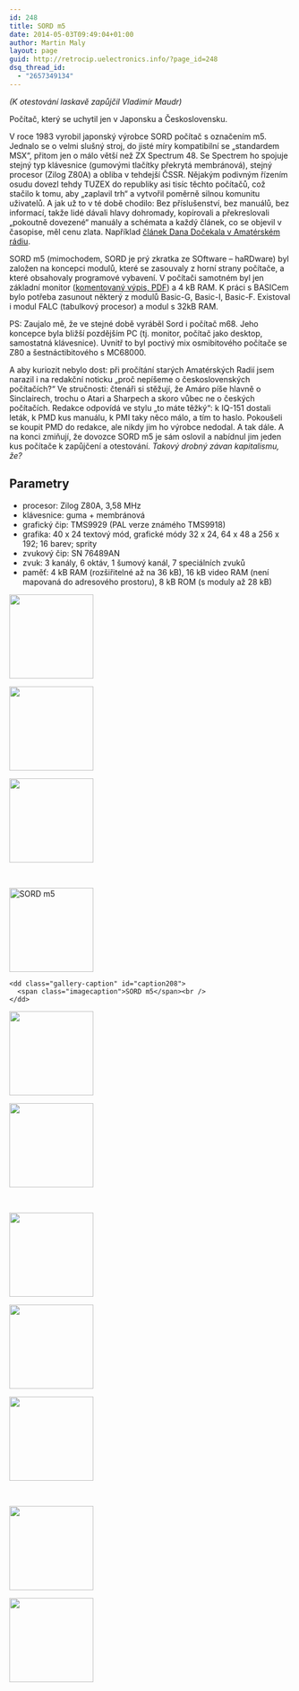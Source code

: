 ```yaml
---
id: 248
title: SORD m5
date: 2014-05-03T09:49:04+01:00
author: Martin Maly
layout: page
guid: http://retrocip.uelectronics.info/?page_id=248
dsq_thread_id:
  - "2657349134"
---
```

_(K otestování laskavě zapůjčil Vladimír Maudr)_

Počítač, který se uchytil jen v Japonsku a Československu.

V roce 1983 vyrobil japonský výrobce SORD počítač s označením m5. Jednalo se o velmi slušný stroj, do jisté míry kompatibilní se &#8222;standardem MSX&#8220;, přitom jen o málo větší než ZX Spectrum 48. Se Spectrem ho spojuje stejný typ klávesnice (gumovými tlačítky překrytá membránová), stejný procesor (Zilog Z80A) a obliba v tehdejší ČSSR. Nějakým podivným řízením osudu dovezl tehdy TUZEX do republiky asi tisíc těchto počítačů, což stačilo k tomu, aby &#8222;zaplavil trh&#8220; a vytvořil poměrně silnou komunitu uživatelů. A jak už to v té době chodilo: Bez příslušenství, bez manuálů, bez informací, takže lidé dávali hlavy dohromady, kopírovali a překreslovali &#8222;pokoutně dovezené&#8220; manuály a schémata a každý článek, co se objevil v časopise, měl cenu zlata. Například [článek Dana Dočekala v Amatérském rádiu](http://bruxy.regnet.cz/web/8bit/CZ/osobni-pocitac-sord-m5/).

SORD m5 (mimochodem, SORD je prý zkratka ze SOftware &#8211; haRDware) byl založen na koncepci modulů, které se zasouvaly z horní strany počítače, a které obsahovaly programové vybavení. V počítači samotném byl jen základní monitor ([komentovaný výpis, PDF](http://www.pooh.cz/upload/global/Sord_Monitor_ROM-komentovany_vypis.pdf)) a 4 kB RAM. K práci s BASICem bylo potřeba zasunout některý z modulů Basic-G, Basic-I, Basic-F. Existoval i modul FALC (tabulkový procesor) a modul s 32kB RAM.

PS: Zaujalo mě, že ve stejné době vyráběl Sord i počítač m68. Jeho koncepce byla bližší pozdějším PC (tj. monitor, počítač jako desktop, samostatná klávesnice). Uvnitř to byl poctivý mix osmibitového počítače se Z80 a šestnáctibitového s MC68000.

A aby kuriozit nebylo dost: při pročítání starých Amatérských Radií jsem narazil i na redakční noticku &#8222;proč nepíšeme o československých počítačích?&#8220; Ve stručnosti: čtenáři si stěžují, že Amáro píše hlavně o Sinclairech, trochu o Atari a Sharpech a skoro vůbec ne o českých počítačích. Redakce odpovídá ve stylu &#8222;to máte těžký&#8220;: k IQ-151 dostali leták, k PMD kus manuálu, k PMI taky něco málo, a tím to haslo. Pokoušeli se koupit PMD do redakce, ale nikdy jim ho výrobce nedodal. A tak dále. A na konci zmiňují, že dovozce SORD m5 je sám oslovil a nabídnul jim jeden kus počítače k zapůjčení a otestování. _Takový drobný závan kapitalismu, že?_

## Parametry

  * procesor: Zilog Z80A, 3,58 MHz
  * klávesnice: guma + membránová
  * grafický čip: TMS9929 (PAL verze známého TMS9918)
  * grafika: 40 x 24 textový mód, grafické módy 32 x 24, 64 x 48 a 256 x 192; 16 barev; sprity
  * zvukový čip: SN 76489AN
  * zvuk: 3 kanály, 6 oktáv, 1 šumový kanál, 7 speciálních zvuků
  * paměť: 4 kB RAM (rozšiřitelné až na 36 kB), 16 kB video RAM (není mapovaná do adresového prostoru), 8 kB ROM (s moduly až 28 kB)

<div id='gallery-24' class='gallery galleryid-248 gallery-columns-3 gallery-size-thumbnail gallery1'>
  <dl class="gallery-item">
    <dt class="gallery-icon">
      <a href="http://retrocip.cz/wp-content/uploads/sites/6/2014/05/IMG_20140426_115210.jpg" title="" class="highslide" onclick="return hs.expand(this,{captionId:'caption249'})"><img src="http://retrocip.cz/wp-content/uploads/sites/6/2014/05/IMG_20140426_115210-150x150.jpg" width="150" height="150" alt="" /></a>
    </dt>
  </dl>
  
  <dl class="gallery-item">
    <dt class="gallery-icon">
      <a href="http://retrocip.cz/wp-content/uploads/sites/6/2014/05/IMG_20140426_115141.jpg" title="" class="highslide" onclick="return hs.expand(this,{captionId:'caption250'})"><img src="http://retrocip.cz/wp-content/uploads/sites/6/2014/05/IMG_20140426_115141-150x150.jpg" width="150" height="150" alt="" /></a>
    </dt>
  </dl>
  
  <dl class="gallery-item">
    <dt class="gallery-icon">
      <a href="http://retrocip.cz/wp-content/uploads/sites/6/2014/05/IMG_20140426_115134.jpg" title="" class="highslide" onclick="return hs.expand(this,{captionId:'caption251'})"><img src="http://retrocip.cz/wp-content/uploads/sites/6/2014/05/IMG_20140426_115134-150x150.jpg" width="150" height="150" alt="" /></a>
    </dt>
  </dl>
  
  <br style="clear: both" />
  
  <dl class="gallery-item">
    <dt class="gallery-icon">
      <a href="http://retrocip.cz/wp-content/uploads/sites/6/2014/05/IMG_20140503_092928.jpg" title="SORD m5" class="highslide" onclick="return hs.expand(this,{captionId:'caption208'})"><img src="http://retrocip.cz/wp-content/uploads/sites/6/2014/05/IMG_20140503_092928-150x150.jpg" width="150" height="150" alt="SORD m5" /></a>
    </dt>
    
    <dd class="gallery-caption" id="caption208">
      <span class="imagecaption">SORD m5</span><br />
    </dd>
  </dl>
  
  <dl class="gallery-item">
    <dt class="gallery-icon">
      <a href="http://retrocip.cz/wp-content/uploads/sites/6/2014/05/IMG_20140503_092937.jpg" title="" class="highslide" onclick="return hs.expand(this,{captionId:'caption207'})"><img src="http://retrocip.cz/wp-content/uploads/sites/6/2014/05/IMG_20140503_092937-150x150.jpg" width="150" height="150" alt="" /></a>
    </dt>
  </dl>
  
  <dl class="gallery-item">
    <dt class="gallery-icon">
      <a href="http://retrocip.cz/wp-content/uploads/sites/6/2014/05/IMG_20140503_092947.jpg" title="" class="highslide" onclick="return hs.expand(this,{captionId:'caption206'})"><img src="http://retrocip.cz/wp-content/uploads/sites/6/2014/05/IMG_20140503_092947-150x150.jpg" width="150" height="150" alt="" /></a>
    </dt>
  </dl>
  
  <br style="clear: both" />
  
  <dl class="gallery-item">
    <dt class="gallery-icon">
      <a href="http://retrocip.cz/wp-content/uploads/sites/6/2014/05/IMG_20140503_092953.jpg" title="" class="highslide" onclick="return hs.expand(this,{captionId:'caption205'})"><img src="http://retrocip.cz/wp-content/uploads/sites/6/2014/05/IMG_20140503_092953-150x150.jpg" width="150" height="150" alt="" /></a>
    </dt>
  </dl>
  
  <dl class="gallery-item">
    <dt class="gallery-icon">
      <a href="http://retrocip.cz/wp-content/uploads/sites/6/2014/05/IMG_20140503_093006.jpg" title="" class="highslide" onclick="return hs.expand(this,{captionId:'caption204'})"><img src="http://retrocip.cz/wp-content/uploads/sites/6/2014/05/IMG_20140503_093006-150x150.jpg" width="150" height="150" alt="" /></a>
    </dt>
  </dl>
  
  <dl class="gallery-item">
    <dt class="gallery-icon">
      <a href="http://retrocip.cz/wp-content/uploads/sites/6/2014/05/IMG_20140503_093024.jpg" title="" class="highslide" onclick="return hs.expand(this,{captionId:'caption203'})"><img src="http://retrocip.cz/wp-content/uploads/sites/6/2014/05/IMG_20140503_093024-150x150.jpg" width="150" height="150" alt="" /></a>
    </dt>
  </dl>
  
  <br style="clear: both" />
  
  <dl class="gallery-item">
    <dt class="gallery-icon">
      <a href="http://retrocip.cz/wp-content/uploads/sites/6/2014/05/IMG_20140503_093030.jpg" title="" class="highslide" onclick="return hs.expand(this,{captionId:'caption202'})"><img src="http://retrocip.cz/wp-content/uploads/sites/6/2014/05/IMG_20140503_093030-150x150.jpg" width="150" height="150" alt="" /></a>
    </dt>
  </dl>
  
  <dl class="gallery-item">
    <dt class="gallery-icon">
      <a href="http://retrocip.cz/wp-content/uploads/sites/6/2014/05/IMG_20140503_093049.jpg" title="" class="highslide" onclick="return hs.expand(this,{captionId:'caption201'})"><img src="http://retrocip.cz/wp-content/uploads/sites/6/2014/05/IMG_20140503_093049-150x150.jpg" width="150" height="150" alt="" /></a>
    </dt>
  </dl>
  
  <br style='clear: both' />
</div>

&nbsp;
